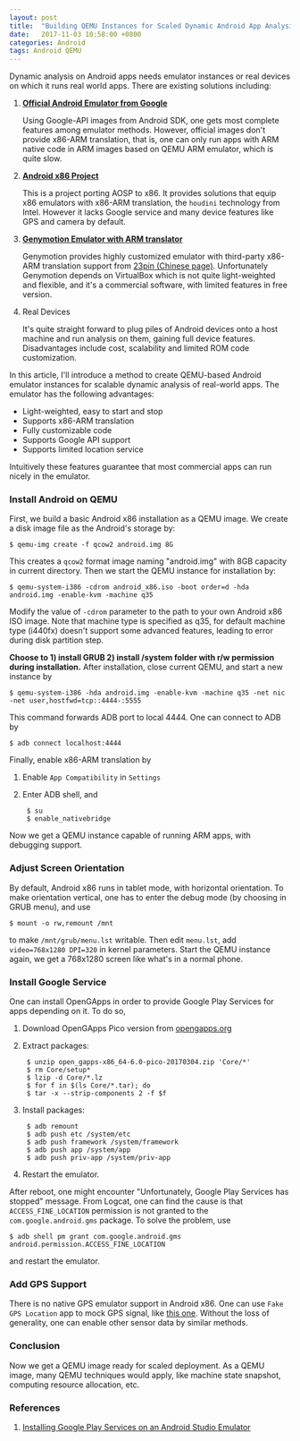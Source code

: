 ```yaml
---
layout: post
title:  "Building QEMU Instances for Scaled Dynamic Android App Analysis"
date:   2017-11-03 10:58:00 +0800
categories: Android
tags: Android QEMU
---
```

Dynamic analysis on Android apps needs emulator instances or real devices on which it runs real world apps. There are existing solutions including:

1. **[Official Android Emulator from Google][avd]**

    Using Google-API images from Android SDK, one gets most complete features among emulator methods. However, official images don't provide x86-ARM translation, that is, one can only run apps with ARM native code in ARM images based on QEMU ARM emulator, which is quite slow.
2. **[Android x86 Project][andx86]**

    This is a project porting AOSP to x86. It provides solutions that equip x86 emulators with x86-ARM translation, the `houdini` technology from Intel. However it lacks Google service and many device features like GPS and camera by default.

3. **[Genymotion Emulator with ARM translator][geny]**

    Genymotion provides highly customized emulator with third-party x86-ARM translation support from [23pin (Chinese page)][23pin]. Unfortunately Genymotion depends on VirtualBox which is not quite light-weighted and flexible, and it's a commercial software, with limited features in free version.
4. Real Devices

    It's quite straight forward to plug piles of Android devices onto a host machine and run analysis on them, gaining full device features. Disadvantages include cost, scalability and limited ROM code customization.

In this article, I'll introduce a method to create QEMU-based Android emulator instances for scalable dynamic analysis of real-world apps. The emulator has the following advantages:

* Light-weighted, easy to start and stop
* Supports x86-ARM translation
* Fully customizable code
* Supports Google API support
* Supports limited location service

Intuitively these features guarantee that most commercial apps can run nicely in the emulator.

### **Install Android on QEMU**

First, we build a basic Android x86 installation as a QEMU image. We create a disk image file as the Android's storage by:

    $ qemu-img create -f qcow2 android.img 8G

This creates a `qcow2` format image naming "android.img" with 8GB capacity in current directory. Then we start the QEMU instance for installation by:

    $ qemu-system-i386 -cdrom android_x86.iso -boot order=d -hda android.img -enable-kvm -machine q35

Modify the value of `-cdrom` parameter to the path to your own Android x86 ISO image. Note that machine type is specified as q35, for default machine type (i440fx) doesn't support some advanced features, leading to error during disk partition step.

**Choose to 1) install GRUB 2) install /system folder with r/w permission during installation.** After installation, close current QEMU, and start a new instance by

    $ qemu-system-i386 -hda android.img -enable-kvm -machine q35 -net nic -net user,hostfwd=tcp::4444-:5555

This command forwards ADB port to local 4444. One can connect to ADB by

    $ adb connect localhost:4444

Finally, enable x86-ARM translation by
1. Enable `App Compatibility` in `Settings`
2. Enter ADB shell, and

        $ su
        $ enable_nativebridge

Now we get a QEMU instance capable of running ARM apps, with debugging support.

### **Adjust Screen Orientation**

By default, Android x86 runs in tablet mode, with horizontal orientation. To make orientation vertical, one has to enter the debug mode (by choosing in GRUB menu), and use

    $ mount -o rw,remount /mnt

to make `/mnt/grub/menu.lst` writable. Then edit `menu.lst`, add `video=768x1280 DPI=320` in kernel parameters. Start the QEMU instance again, we get a 768x1280 screen like what's in a normal phone.

### **Install Google Service**

One can install OpenGApps in order to provide Google Play Services for apps depending on it. To do so,

1. Download OpenGApps Pico version from [opengapps.org](http://opengapps.org/)
2. Extract packages:

        $ unzip open_gapps-x86_64-6.0-pico-20170304.zip 'Core/*'
        $ rm Core/setup*
        $ lzip -d Core/*.lz
        $ for f in $(ls Core/*.tar); do
        $ tar -x --strip-components 2 -f $f
3. Install packages:

        $ adb remount
        $ adb push etc /system/etc
        $ adb push framework /system/framework
        $ adb push app /system/app
        $ adb push priv-app /system/priv-app
4. Restart the emulator.

After reboot, one might encounter "Unfortunately, Google Play Services has stopped" message. From Logcat, one can find the cause is that `ACCESS_FINE_LOCATION` permission is not granted to the `com.google.android.gms` package. To solve the problem, use

    $ adb shell pm grant com.google.android.gms android.permission.ACCESS_FINE_LOCATION

and restart the emulator.

### **Add GPS Support**

There is no native GPS emulator support in Android x86. One can use `Fake GPS Location` app to mock GPS signal, like [this one](https://play.google.com/store/apps/details?id=com.lexa.fakegps).
Without the loss of generality, one can enable other sensor data by similar methods.

### **Conclusion**

Now we get a QEMU image ready for scaled deployment. As a QEMU image, many QEMU techniques would apply, like machine state snapshot, computing resource allocation, etc.

### **References**

1. [Installing Google Play Services on an Android Studio Emulator](https://medium.com/@dai_shi/installing-google-play-services-on-an-android-studio-emulator-fffceb2c28a1)

[andx86]: http://www.android-x86.org/
[avd]: https://developer.android.com/studio/run/emulator.html
[geny]: https://www.genymotion.com/
[23pin]: http://23pin.logdown.com/posts/697026
